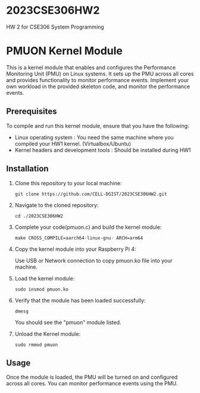 # 2023CSE306HW2
HW 2 for CSE306 System Programming

# PMUON Kernel Module

This is a kernel module that enables and configures the Performance Monitoring Unit (PMU) on Linux systems. 
It sets up the PMU across all cores and provides functionality to monitor performance events.
Implement your own workload in the provided skeleton code, and monitor the performance events. 

## Prerequisites

To compile and run this kernel module, ensure that you have the following:

- Linux operating system : You need the same machine where you compiled your HW1 kernel. (Virtualbox/Ubuntu)
- Kernel headers and development tools : Should be installed during HW1

## Installation

1. Clone this repository to your local machine:

   ```
   git clone https://github.com/CELL-DGIST/2023CSE306HW2.git
   ```

2. Navigate to the cloned repository:

   ```
   cd ./2023CSE306HW2
   ```

3. Complete your code(pmuon.c) and build the kernel module:

   ```
   make CROSS_COMPILE=aarch64-linux-gnu- ARCH=arm64
   ```
   
4. Copy the kernel module into your Raspberry Pi 4:
   
   Use USB or Network connection to copy pmuon.ko file into your machine.

5. Load the kernel module:

   ```
   sudo insmod pmuon.ko
   ```

6. Verify that the module has been loaded successfully:

   ```
   dmesg 
   ```

   You should see the "pmuon" module listed.
   
7. Unload the Kernel module:

   ```
   sudo rmmod pmuon
   ```


## Usage

Once the module is loaded, the PMU will be turned on and configured across all cores. You can monitor performance events using the PMU.

